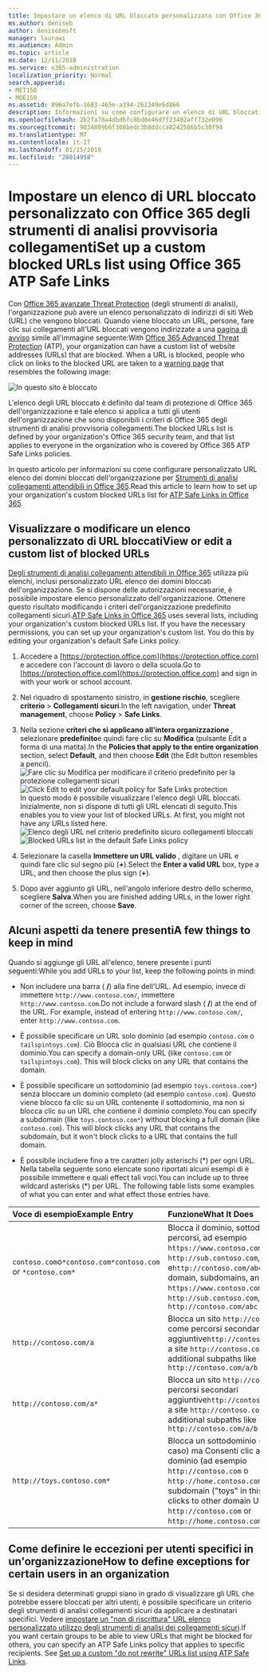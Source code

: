 ```yaml
---
title: Impostare un elenco di URL bloccato personalizzato con Office 365 degli strumenti di analisi provvisoria collegamenti
ms.author: deniseb
author: denisebmsft
manager: laurawi
ms.audience: Admin
ms.topic: article
ms.date: 12/11/2018
ms.service: o365-administration
localization_priority: Normal
search.appverid:
- MET150
- MOE150
ms.assetid: 896a7efb-1683-465e-a394-261349e5d866
description: Informazioni su come configurare un elenco di URL bloccati per l'organizzazione utilizza la protezione di Office 365 avanzate rischio. Gli URL bloccati verranno applicate a messaggi di posta elettronica e documenti di Office in base ai criteri di collegamenti sicuro degli strumenti di analisi.
ms.openlocfilehash: 2b2fa78a4dbd6fc8bd0e46d7f23402aff732e096
ms.sourcegitcommit: 9034809b6f308bedc3b8ddcca8242586b5c30f94
ms.translationtype: MT
ms.contentlocale: it-IT
ms.lasthandoff: 01/15/2019
ms.locfileid: "28014958"
---
```

# <a name="set-up-a-custom-blocked-urls-list-using-office-365-atp-safe-links"></a><span data-ttu-id="a05cc-104">Impostare un elenco di URL bloccato personalizzato con Office 365 degli strumenti di analisi provvisoria collegamenti</span><span class="sxs-lookup"><span data-stu-id="a05cc-104">Set up a custom blocked URLs list using Office 365 ATP Safe Links</span></span>

<span data-ttu-id="a05cc-p102">Con [Office 365 avanzate Threat Protection](office-365-atp.md) (degli strumenti di analisi), l'organizzazione può avere un elenco personalizzato di indirizzi di siti Web (URL) che vengono bloccati. Quando viene bloccato un URL, persone, fare clic sui collegamenti all'URL bloccati vengono indirizzate a una [pagina di avviso](atp-safe-links-warning-pages.md) simile all'immagine seguente:</span><span class="sxs-lookup"><span data-stu-id="a05cc-p102">With [Office 365 Advanced Threat Protection](office-365-atp.md) (ATP), your organization can have a custom list of website addresses (URLs) that are blocked. When a URL is blocked, people who click on links to the blocked URL are taken to a [warning page](atp-safe-links-warning-pages.md) that resembles the following image:</span></span> 
  
![In questo sito è bloccato](media/6b4bda2d-a1e6-419e-8b10-588e83c3af3f.png)
  
<span data-ttu-id="a05cc-108">L'elenco degli URL bloccato è definito dal team di protezione di Office 365 dell'organizzazione e tale elenco si applica a tutti gli utenti dell'organizzazione che sono disponibili i criteri di Office 365 degli strumenti di analisi provvisoria collegamenti.</span><span class="sxs-lookup"><span data-stu-id="a05cc-108">The blocked URLs list is defined by your organization's Office 365 security team, and that list applies to everyone in the organization who is covered by Office 365 ATP Safe Links policies.</span></span> 
  
<span data-ttu-id="a05cc-109">In questo articolo per informazioni su come configurare personalizzato URL elenco dei domini bloccati dell'organizzazione per [Strumenti di analisi collegamenti attendibili in Office 365](atp-safe-links.md).</span><span class="sxs-lookup"><span data-stu-id="a05cc-109">Read this article to learn how to set up your organization's custom blocked URLs list for [ATP Safe Links in Office 365](atp-safe-links.md).</span></span>
  
## <a name="view-or-edit-a-custom-list-of-blocked-urls"></a><span data-ttu-id="a05cc-110">Visualizzare o modificare un elenco personalizzato di URL bloccati</span><span class="sxs-lookup"><span data-stu-id="a05cc-110">View or edit a custom list of blocked URLs</span></span>

<span data-ttu-id="a05cc-p103">[Degli strumenti di analisi collegamenti attendibili in Office 365](atp-safe-links.md) utilizza più elenchi, inclusi personalizzato URL elenco dei domini bloccati dell'organizzazione. Se si dispone delle autorizzazioni necessarie, è possibile impostare elenco personalizzato dell'organizzazione. Ottenere questo risultato modificando i criteri dell'organizzazione predefinito collegamenti sicuri.</span><span class="sxs-lookup"><span data-stu-id="a05cc-p103">[ATP Safe Links in Office 365](atp-safe-links.md) uses several lists, including your organization's custom blocked URLs list. If you have the necessary permissions, you can set up your organization's custom list. You do this by editing your organization's default Safe Links policy.</span></span>
  
1. <span data-ttu-id="a05cc-114">Accedere a [https://protection.office.com](https://protection.office.com) e accedere con l'account di lavoro o della scuola.</span><span class="sxs-lookup"><span data-stu-id="a05cc-114">Go to [https://protection.office.com](https://protection.office.com) and sign in with your work or school account.</span></span> 
    
2. <span data-ttu-id="a05cc-115">Nel riquadro di spostamento sinistro, in **gestione rischio**, scegliere **criterio** \> **Collegamenti sicuri**.</span><span class="sxs-lookup"><span data-stu-id="a05cc-115">In the left navigation, under **Threat management**, choose **Policy** \> **Safe Links**.</span></span>
    
3. <span data-ttu-id="a05cc-116">Nella sezione **criteri che si applicano all'intera organizzazione** , selezionare **predefinito**e quindi fare clic su **Modifica** (pulsante Edit a forma di una matita).</span><span class="sxs-lookup"><span data-stu-id="a05cc-116">In the **Policies that apply to the entire organization** section, select **Default**, and then choose **Edit** (the Edit button resembles a pencil).</span></span><br/><span data-ttu-id="a05cc-117">![Fare clic su Modifica per modificare il criterio predefinito per la protezione collegamenti sicuri](media/d08f9615-d947-4033-813a-d310ec2c8cca.png)</span><span class="sxs-lookup"><span data-stu-id="a05cc-117">![Click Edit to edit your default policy for Safe Links protection](media/d08f9615-d947-4033-813a-d310ec2c8cca.png)</span></span><br/><span data-ttu-id="a05cc-p104">In questo modo è possibile visualizzare l'elenco degli URL bloccati. Inizialmente, non si dispone di tutti gli URL elencati di seguito.</span><span class="sxs-lookup"><span data-stu-id="a05cc-p104">This enables you to view your list of blocked URLs. At first, you might not have any URLs listed here.</span></span><br/><span data-ttu-id="a05cc-120">![Elenco degli URL nel criterio predefinito sicuro collegamenti bloccati](media/575e1449-6191-40ac-b626-030a2fd3fb11.png)</span><span class="sxs-lookup"><span data-stu-id="a05cc-120">![Blocked URLs list in the default Safe Links policy](media/575e1449-6191-40ac-b626-030a2fd3fb11.png)</span></span>
  
4. <span data-ttu-id="a05cc-121">Selezionare la casella **Immettere un URL valido** , digitare un URL e quindi fare clic sul segno più (**+**).</span><span class="sxs-lookup"><span data-stu-id="a05cc-121">Select the **Enter a valid URL** box, type a URL, and then choose the plus sign (**+**).</span></span> 

5. <span data-ttu-id="a05cc-122">Dopo aver aggiunto gli URL, nell'angolo inferiore destro dello schermo, scegliere **Salva**.</span><span class="sxs-lookup"><span data-stu-id="a05cc-122">When you are finished adding URLs, in the lower right corner of the screen, choose **Save**.</span></span>
    
## <a name="a-few-things-to-keep-in-mind"></a><span data-ttu-id="a05cc-123">Alcuni aspetti da tenere presenti</span><span class="sxs-lookup"><span data-stu-id="a05cc-123">A few things to keep in mind</span></span>

<span data-ttu-id="a05cc-124">Quando si aggiunge gli URL all'elenco, tenere presente i punti seguenti:</span><span class="sxs-lookup"><span data-stu-id="a05cc-124">While you add URLs to your list, keep the following points in mind:</span></span> 

- <span data-ttu-id="a05cc-p105">Non includere una barra ( **/**) alla fine dell'URL. Ad esempio, invece di immettere `http://www.contoso.com/`, immettere `http://www.contoso.com`.</span><span class="sxs-lookup"><span data-stu-id="a05cc-p105">Do not include a forward slash ( **/**) at the end of the URL. For example, instead of entering `http://www.contoso.com/`, enter `http://www.contoso.com`.</span></span>
    
- <span data-ttu-id="a05cc-p106">È possibile specificare un URL solo dominio (ad esempio `contoso.com` o `tailspintoys.com`). Ciò Blocca clic in qualsiasi URL che contiene il dominio.</span><span class="sxs-lookup"><span data-stu-id="a05cc-p106">You can specify a domain-only URL (like `contoso.com` or `tailspintoys.com`). This will block clicks on any URL that contains the domain.</span></span>

- <span data-ttu-id="a05cc-p107">È possibile specificare un sottodominio (ad esempio `toys.contoso.com*`) senza bloccare un dominio completo (ad esempio `contoso.com`). Questo viene blocco fa clic su un URL contenente il sottodominio, ma non si blocca clic su un URL che contiene il dominio completo.</span><span class="sxs-lookup"><span data-stu-id="a05cc-p107">You can specify a subdomain (like `toys.contoso.com*`) without blocking a full domain (like `contoso.com`). This will block clicks any URL that contains the subdomain, but it won't block clicks to a URL that contains the full domain.</span></span>  
    
- <span data-ttu-id="a05cc-p108">È possibile includere fino a tre caratteri jolly asterischi (\*) per ogni URL. Nella tabella seguente sono elencate sono riportati alcuni esempi di è possibile immettere e quali effect tali voci.</span><span class="sxs-lookup"><span data-stu-id="a05cc-p108">You can include up to three wildcard asterisks (\*) per URL. The following table lists some examples of what you can enter and what effect those entries have.</span></span>
    
|<span data-ttu-id="a05cc-133">**Voce di esempio**</span><span class="sxs-lookup"><span data-stu-id="a05cc-133">**Example Entry**</span></span>|<span data-ttu-id="a05cc-134">**Funzione**</span><span class="sxs-lookup"><span data-stu-id="a05cc-134">**What It Does**</span></span>|
|:-----|:-----|
|<span data-ttu-id="a05cc-135">`contoso.com`o`*contoso.com*`</span><span class="sxs-lookup"><span data-stu-id="a05cc-135">`contoso.com` or `*contoso.com*`</span></span>  <br/> |<span data-ttu-id="a05cc-136">Blocca il dominio, sottodomini e percorsi, ad esempio `https://www.contoso.com`, `http://sub.contoso.com`, e`http://contoso.com/abc`</span><span class="sxs-lookup"><span data-stu-id="a05cc-136">Blocks the domain, subdomains, and paths, such as `https://www.contoso.com`, `http://sub.contoso.com`, and `http://contoso.com/abc`</span></span>  <br/> |
|`http://contoso.com/a`  <br/> |<span data-ttu-id="a05cc-137">Blocca un sito `http://contoso.com/a` ma, come percorsi secondari non aggiuntive`http://contoso.com/a/b`</span><span class="sxs-lookup"><span data-stu-id="a05cc-137">Blocks a site `http://contoso.com/a` but not additional subpaths like `http://contoso.com/a/b`</span></span>  <br/> |
|`http://contoso.com/a*`  <br/> |<span data-ttu-id="a05cc-138">Blocca un sito `http://contoso.com/a` e i percorsi secondari aggiuntive`http://contoso.com/a/b`</span><span class="sxs-lookup"><span data-stu-id="a05cc-138">Blocks a site `http://contoso.com/a` and additional subpaths like `http://contoso.com/a/b`</span></span>  <br/> |
|`http://toys.contoso.com*`  <br/> |<span data-ttu-id="a05cc-139">Blocca un sottodominio ("toys" in questo caso) ma Consenti clic agli altri URL di dominio (ad esempio `http://contoso.com` o `http://home.contoso.com`).</span><span class="sxs-lookup"><span data-stu-id="a05cc-139">Blocks a subdomain ("toys" in this case) but allow clicks to other domain URLs (like `http://contoso.com` or `http://home.contoso.com`).</span></span>  <br/> |
   

## <a name="how-to-define-exceptions-for-certain-users-in-an-organization"></a><span data-ttu-id="a05cc-140">Come definire le eccezioni per utenti specifici in un'organizzazione</span><span class="sxs-lookup"><span data-stu-id="a05cc-140">How to define exceptions for certain users in an organization</span></span>

<span data-ttu-id="a05cc-p109">Se si desidera determinati gruppi siano in grado di visualizzare gli URL che potrebbe essere bloccati per altri utenti, è possibile specificare un criterio degli strumenti di analisi collegamenti sicuri da applicare a destinatari specifici. Vedere [impostare un "non di riscrittura" URL elenco personalizzato utilizzo degli strumenti di analisi dei collegamenti sicuri](set-up-a-custom-do-not-rewrite-urls-list-with-atp.md).</span><span class="sxs-lookup"><span data-stu-id="a05cc-p109">If you want certain groups to be able to view URLs that might be blocked for others, you can specify an ATP Safe Links policy that applies to specific recipients. See [Set up a custom "do not rewrite" URLs list using ATP Safe Links](set-up-a-custom-do-not-rewrite-urls-list-with-atp.md).</span></span>
  

